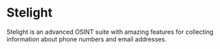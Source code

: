 # Stelight
Stelight is an advanced OSINT suite with amazing features for collecting information about phone numbers and email addresses.
